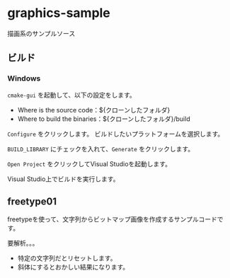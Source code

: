 # graphics-sample

描画系のサンプルソース

## ビルド

### Windows

`cmake-gui` を起動して、以下の設定をします。

- Where is the source code：${クローンしたフォルダ}
- Where to build the binaries：${クローンしたフォルダ}/build

`Configure` をクリックします。
ビルドしたいプラットフォームを選択します。

`BUILD_LIBRARY` にチェックを入れて、`Generate` をクリックします。

`Open Project` をクリックしてVisual Studioを起動します。

Visual Studio上でビルドを実行します。

## freetype01

freetypeを使って、文字列からビットマップ画像を作成するサンプルコードです。

要解析。。。

- 特定の文字列だとリセットします。
- 斜体にするとおかしい結果になります。
